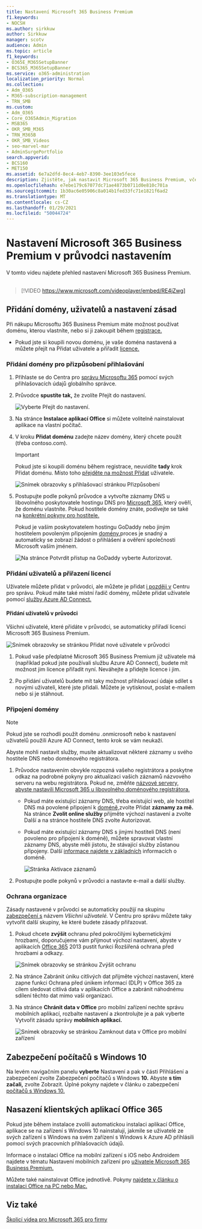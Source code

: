 ```yaml
---
title: Nastavení Microsoft 365 Business Premium
f1.keywords:
- NOCSH
ms.author: sirkkuw
author: Sirkkuw
manager: scotv
audience: Admin
ms.topic: article
f1_keywords:
- O365E_M365SetupBanner
- BCS365_M365SetupBanner
ms.service: o365-administration
localization_priority: Normal
ms.collection:
- Adm_O365
- M365-subscription-management
- TRN_SMB
ms.custom:
- Adm_O365
- Core_O365Admin_Migration
- MSB365
- OKR_SMB_M365
- TRN_M365B
- OKR_SMB_Videos
- seo-marvel-mar
- AdminSurgePortfolio
search.appverid:
- BCS160
- MET150
ms.assetid: 6e7a2dfd-8ec4-4eb7-8390-3ee103e5fece
description: Zjistěte, jak nastavit Microsoft 365 Business Premium, včetně přidání domény a uživatelů, nastavení zásad zabezpečení a dalších možností.
ms.openlocfilehash: e7ebe179c67077dc71ae4873b0711d0e810c701a
ms.sourcegitcommit: 1b30ac6e05906c8a014b1fed33fc71e1821f6ad2
ms.translationtype: MT
ms.contentlocale: cs-CZ
ms.lasthandoff: 01/29/2021
ms.locfileid: "50044724"
---
```

# <a name="set-up-microsoft-365-business-premium-in-the-setup-wizard"></a>Nastavení Microsoft 365 Business Premium v průvodci nastavením

V tomto videu najdete přehled nastavení Microsoft 365 Business Premium.<br><br>

> [!VIDEO https://www.microsoft.com/videoplayer/embed/RE4jZwg] 

## <a name="add-your-domain-users-and-set-up-policies"></a>Přidání domény, uživatelů a nastavení zásad

Při nákupu Microsoftu 365 Business Premium máte možnost používat doménu, kterou vlastníte, nebo si ji zakoupit během [registrace.](sign-up.md)

- Pokud jste si koupili novou doménu, je vaše doména nastavená a můžete přejít na Přidat uživatele a přiřadit [licence.](#add-users-and-assign-licenses)

### <a name="add-your-domain-to-personalize-sign-in"></a>Přidání domény pro přizpůsobení přihlašování

1. Přihlaste se do Centra pro [správu Microsoftu 365](https://admin.microsoft.com) pomocí svých přihlašovacích údajů globálního správce. 

2. Průvodce **spustíte tak,** že zvolíte Přejít do nastavení.

    ![Vyberte Přejít do nastavení.](../media/gotosetupinadmincenter.png)

3. Na stránce **Instalace aplikací Office** si můžete volitelně nainstalovat aplikace na vlastní počítač.
    
4. V kroku **Přidat doménu** zadejte název domény, který chcete použít (třeba contoso.com).

    > [!IMPORTANT]
    > Pokud jste si koupili doménu během registrace, neuvidíte **tady** krok Přidat doménu. Místo toho [přejděte na možnost Přidat](#add-users-and-assign-licenses) uživatele.

    ![Snímek obrazovky s přihlašovací stránkou Přizpůsobení](../media/adddomain.png)

    
4. Postupujte podle pokynů průvodce a vytvořte záznamy DNS u libovolného poskytovatele hostingu DNS pro [Microsoft 365,](https://docs.microsoft.com/office365/admin/get-help-with-domains/create-dns-records-at-any-dns-hosting-provider) který ověří, že doménu vlastníte. Pokud hostitele domény znáte, podívejte se také na [konkrétní pokyny pro hostitele.](https://docs.microsoft.com/office365/admin/get-help-with-domains/set-up-your-domain-host-specific-instructions)

    Pokud je vaším poskytovatelem hostingu GoDaddy nebo jiným hostitelem povoleným připojením [domény,](https://docs.microsoft.com/office365/admin/get-help-with-domains/domain-connect)proces je snadný a automaticky se zobrazí žádost o přihlášení a ověření společnosti Microsoft vaším jménem.

    ![Na stránce Potvrdit přístup na GoDaddy vyberte Autorizovat.](../media/godaddyauth.png)

### <a name="add-users-and-assign-licenses"></a>Přidání uživatelů a přiřazení licencí

Uživatele můžete přidat v průvodci, ale můžete je přidat [i později v](add-users-m365b.md) Centru pro správu. Pokud máte také místní řadič domény, můžete přidat uživatele pomocí [služby Azure AD Connect.](https://docs.microsoft.com/azure/active-directory/hybrid/how-to-connect-install-express)

#### <a name="add-users-in-the-wizard"></a>Přidání uživatelů v průvodci

Všichni uživatelé, které přidáte v průvodci, se automaticky přiřadí licenci Microsoft 365 Business Premium.

![Snímek obrazovky se stránkou Přidat nové uživatele v průvodci](../media/addnewuserspage.png)

1. Pokud vaše předplatné Microsoft 365 Business Premium již uživatele má (například pokud jste používali službu Azure AD Connect), budete mít možnost jim licence přiřadit nyní. Neváhejte a přidejte licence i jim.

2. Po přidání uživatelů budete mít taky možnost přihlašovací údaje sdílet s novými uživateli, které jste přidali. Můžete je vytisknout, poslat e-mailem nebo si je stáhnout.

### <a name="connect-your-domain"></a>Připojení domény

> [!NOTE]
> Pokud jste se rozhodli použít doménu .onmicrosoft nebo k nastavení uživatelů použili Azure AD Connect, tento krok se vám neukaží.
  
Abyste mohli nastavit služby, musíte aktualizovat některé záznamy u svého hostitele DNS nebo doménového registrátora.
  
1. Průvodce nastavením obvykle rozpozná vašeho registrátora a poskytne odkaz na podrobné pokyny pro aktualizaci vašich záznamů názvového serveru na webu registrátora. Pokud ne, změňte [názvové servery, abyste nastavili Microsoft 365 u libovolného doménového registrátora.](https://docs.microsoft.com/microsoft-365/admin/get-help-with-domains/change-nameservers-at-any-domain-registrar) 

    - Pokud máte existující záznamy DNS, třeba existující web, ale hostitel DNS má povolené připojení k [doméně,](https://docs.microsoft.com/office365/admin/get-help-with-domains/domain-connect)zvolte Přidat **záznamy za mě.** Na stránce **Zvolit online služby** přijměte výchozí nastavení a zvolte  Další a na stránce hostitele DNS zvolte Autorizovat.
    - Pokud máte existující záznamy DNS s jinými hostiteli DNS (není povoleno pro připojení k doméně), můžete spravovat vlastní záznamy DNS, abyste měli jistotu, že stávající služby zůstanou připojeny. Další [informace najdete v základních](https://docs.microsoft.com/office365/admin/get-help-with-domains/dns-basics) informacích o doméně.

        ![Stránka Aktivace záznamů](../media/activaterecords.png)

2. Postupujte podle pokynů v průvodci a nastavte e-mail a další služby.

### <a name="protect-your-organization"></a>Ochrana organizace 

Zásady nastavené v průvodci se automaticky použijí na skupinu [zabezpečení s](https://docs.microsoft.com/office365/admin/create-groups/compare-groups#security-groups) názvem *Všichni uživatelé.* V Centru pro správu můžete taky vytvořit další skupiny, ke které budete zásady přiřazovat.

1. Pokud chcete **zvýšit** ochranu před pokročilými kybernetickými hrozbami, doporučujeme vám přijmout výchozí nastavení, abyste v aplikacích [Office 365](https://docs.microsoft.com/microsoft-365/security/office-365-security/office-365-atp) 2013 pustit funkci Rozšířená ochrana před hrozbami a odkazy.

    ![Snímek obrazovky se stránkou Zvýšit ochranu](../media/increasetreatprotection.png)


2. Na  stránce Zabránit úniku citlivých dat přijměte výchozí nastavení, které zapne funkci Ochrana před únikem informací (DLP) v Office 365 za cílem sledovat citlivá data v aplikacích Office a zabránit náhodnému sdílení těchto dat mimo vaši organizaci.

3. Na stránce **Chránit data v Office** pro mobilní zařízení nechte správu mobilních aplikací, rozbalte nastavení a zkontrolujte je a pak vyberte Vytvořit zásadu správy **mobilních aplikací.**

    ![Snímek obrazovky se stránkou Zamknout data v Office pro mobilní zařízení](../media/protectdatainmobile.png)


## <a name="secure-windows-10-pcs"></a>Zabezpečení počítačů s Windows 10

Na levém navigačním panelu **vyberte** Nastavení a pak v části Přihlášení a zabezpečení zvolte Zabezpečení počítačů s Windows **10.** Abyste **s tím začali,** zvolte Zobrazit. Úplné pokyny najdete v článku o zabezpečení [počítačů s Windows 10.](secure-win-10-pcs.md)

## <a name="deploy-office-365-client-apps"></a>Nasazení klientských aplikací Office 365

Pokud jste během instalace zvolili automatickou instalaci aplikací Office, aplikace se na zařízení s Windows 10 nainstalují, jakmile se uživatelé ze svých zařízení s Windows na svém zařízení s Windows k Azure AD přihlásili pomocí svých pracovních přihlašovacích údajů.

Informace o instalaci Office na mobilní zařízení s iOS nebo Androidem najdete v tématu Nastavení mobilních zařízení pro [uživatele Microsoft 365 Business Premium.](set-up-mobile-devices.md)

Můžete také nainstalovat Office jednotlivě. Pokyny [najdete v článku o instalaci Office na PC nebo Mac.](https://support.microsoft.com/office/4414eaaf-0478-48be-9c42-23adc4716658)

## <a name="see-also"></a>Viz také

[Školicí videa pro Microsoft 365 pro firmy](https://support.microsoft.com/office/6ab4bbcd-79cf-4000-a0bd-d42ce4d12816)

